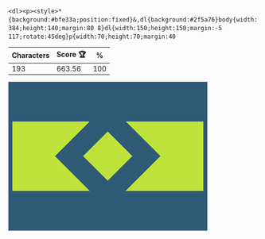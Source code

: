 `<dl><p><style>*{background:#bfe33a;position:fixed}&,dl{background:#2f5a76}body{width:384;height:140;margin:80 8}dl{width:150;height:150;margin:-5 117;rotate:45deg}p{width:70;height:70;margin:40`

| Characters | Score 🏆 | %   |
| ---------- | -------- | --- |
| 193        | 663.56   | 100 |

![](/2025/Jan2025/21/20250121.png)
